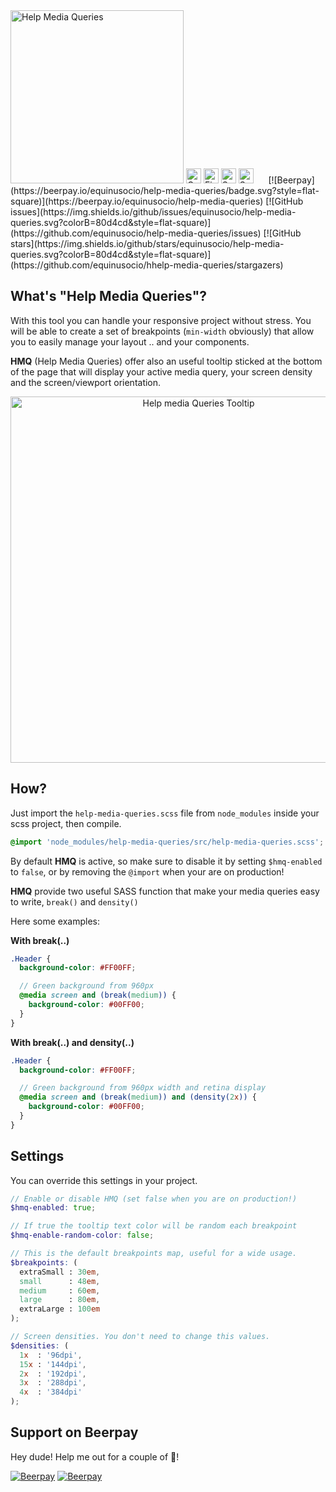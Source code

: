 <img width="277" alt="Help Media Queries" src="https://cloud.githubusercontent.com/assets/10454741/20606336/8025011c-b270-11e6-988b-e083942e7f78.png">

<img width="24px" alt="Google Chrome" src="https://cdn.rawgit.com/alrra/browser-logos/master/chrome/chrome_48x48.png">
<img width="24px" alt="Firefox" src="https://cdn.rawgit.com/alrra/browser-logos/master/firefox/firefox_48x48.png">
<img width="24px" alt="Safari" src="https://cdn.rawgit.com/alrra/browser-logos/master/safari/safari_48x48.png">
<img width="24px" alt="Safari" src="https://cdn.rawgit.com/alrra/browser-logos/master/edge/edge_48x48.png" title="💩">&nbsp;&nbsp;&nbsp;&nbsp;&nbsp;
[![Beerpay](https://beerpay.io/equinusocio/help-media-queries/badge.svg?style=flat-square)](https://beerpay.io/equinusocio/help-media-queries)
[![GitHub issues](https://img.shields.io/github/issues/equinusocio/help-media-queries.svg?colorB=80d4cd&style=flat-square)](https://github.com/equinusocio/help-media-queries/issues)
[![GitHub stars](https://img.shields.io/github/stars/equinusocio/help-media-queries.svg?colorB=80d4cd&style=flat-square)](https://github.com/equinusocio/hhelp-media-queries/stargazers)



## What's "Help Media Queries"?

With this tool you can handle your responsive project without stress. You will be able to create a set of breakpoints (`min-width` obviously) that allow you to easily manage your layout .. and your components.

**HMQ** (Help Media Queries) offer also an useful tooltip sticked at the bottom of the page that will display your active media query, your screen density and the screen/viewport orientation.

<p align="center"><img width="586" alt="Help media Queries Tooltip" src="https://cloud.githubusercontent.com/assets/10454741/20607562/d382febe-b279-11e6-804e-0faa21584511.png"></p>

## How?
Just import the `help-media-queries.scss` file from `node_modules` inside your scss project, then compile.
```scss
@import 'node_modules/help-media-queries/src/help-media-queries.scss';
```
By default **HMQ** is active, so make sure to disable it by setting `$hmq-enabled` to `false`, or by removing the ```@import``` when your are on production!

**HMQ** provide two useful SASS function that make your media queries easy to write, `break()` and `density()`

Here some examples:

**With break(..)**
```scss
.Header {
  background-color: #FF00FF;

  // Green background from 960px
  @media screen and (break(medium)) {
    background-color: #00FF00;
  }
}

```

**With break(..) and density(..)**
```scss
.Header {
  background-color: #FF00FF;

  // Green background from 960px width and retina display
  @media screen and (break(medium)) and (density(2x)) {
    background-color: #00FF00;
  }
}

```




## Settings

You can override this settings in your project.

```scss
// Enable or disable HMQ (set false when you are on production!)
$hmq-enabled: true;

// If true the tooltip text color will be random each breakpoint
$hmq-enable-random-color: false;

// This is the default breakpoints map, useful for a wide usage.
$breakpoints: (
  extraSmall : 30em,
  small      : 48em,
  medium     : 60em,
  large      : 80em,
  extraLarge : 100em
);

// Screen densities. You don't need to change this values.
$densities: (
  1x  : '96dpi',
  15x : '144dpi',
  2x  : '192dpi',
  3x  : '288dpi',
  4x  : '384dpi'
);

```

## Support on Beerpay
Hey dude! Help me out for a couple of :beers:!

[![Beerpay](https://beerpay.io/equinusocio/help-media-queries/badge.svg?style=beer-square)](https://beerpay.io/equinusocio/help-media-queries)  [![Beerpay](https://beerpay.io/equinusocio/help-media-queries/make-wish.svg?style=flat-square)](https://beerpay.io/equinusocio/help-media-queries?focus=wish)
